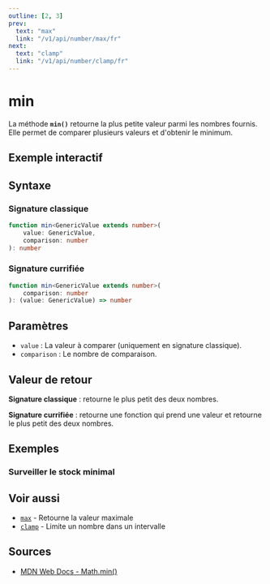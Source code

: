 ```yaml
---
outline: [2, 3]
prev:
  text: "max"
  link: "/v1/api/number/max/fr"
next:
  text: "clamp"
  link: "/v1/api/number/clamp/fr"
---
```


# min

La méthode **`min()`** retourne la plus petite valeur parmi les nombres fournis. Elle permet de comparer plusieurs valeurs et d'obtenir le minimum.

## Exemple interactif

<MonacoTSEditor
  src="/v1/api/number/min/examples/tryout.doc.ts"
  majorVersion="v1"
  height="200px"
/>

## Syntaxe

### Signature classique

```typescript
function min<GenericValue extends number>(
	value: GenericValue,
	comparison: number
): number
```

### Signature currifiée

```typescript
function min<GenericValue extends number>(
	comparison: number
): (value: GenericValue) => number
```

## Paramètres

- `value` : La valeur à comparer (uniquement en signature classique).
- `comparison` : Le nombre de comparaison.

## Valeur de retour

**Signature classique** : retourne le plus petit des deux nombres.

**Signature currifiée** : retourne une fonction qui prend une valeur et retourne le plus petit des deux nombres.

## Exemples

### Surveiller le stock minimal

<MonacoTSEditor
  	src="/v1/api/number/min/examples/stockLevel.doc.ts"
  	majorVersion="v1"
	height="850px"
/>

## Voir aussi

- [`max`](/v1/api/number/max/fr) - Retourne la valeur maximale
- [`clamp`](/v1/api/number/clamp/fr) - Limite un nombre dans un intervalle

## Sources

- [MDN Web Docs - Math.min()](https://developer.mozilla.org/fr/docs/Web/JavaScript/Reference/Global_Objects/Math/min)
